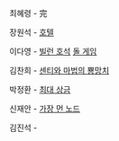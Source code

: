최혜령 - 完

장원석 - [호텔](https://www.acmicpc.net/problem/1106)

이다영 - [빌런 호석](https://www.acmicpc.net/problem/22251) [돌 게임](https://www.acmicpc.net/problem/9655)

김찬희 - [센티와 마법의 뿅망치](https://www.acmicpc.net/problem/19638)

박정환 - [최대 상금](https://swexpertacademy.com/main/code/problem/problemDetail.do?contestProbId=AV15Khn6AN0CFAYD&categoryId=AV15Khn6AN0CFAYD&categoryType=CODE&problemTitle=%EC%B5%9C%EB%8C%80+%EC%83%81%EA%B8%88&orderBy=FIRST_REG_DATETIME&selectCodeLang=ALL&select-1=&pageSize=10&pageIndex=1)

신재안 - [가장 먼 노드](https://school.programmers.co.kr/learn/courses/30/lessons/49189)

김진석 - 

